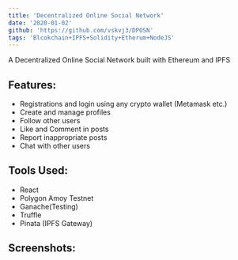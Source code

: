 ```yaml
---
title: 'Decentralized Online Social Network'
date: '2020-01-02'
github: 'https://github.com/vskvj3/DPOSN'
tags: 'Blcokchain+IPFS+Solidity+Etherum+NodeJS'
---
```


 A Decentralized Online Social Network built with Ethereum and IPFS

 ## Features: 
- Registrations and login using any crypto wallet (Metamask etc.)
- Create and manage profiles
- Follow other users
- Like and Comment in posts
- Report inappropriate posts
- Chat with other users

## Tools Used:
- React
- Polygon Amoy Testnet
- Ganache(Testing)
- Truffle
- Pinata (IPFS Gateway)

## Screenshots:
